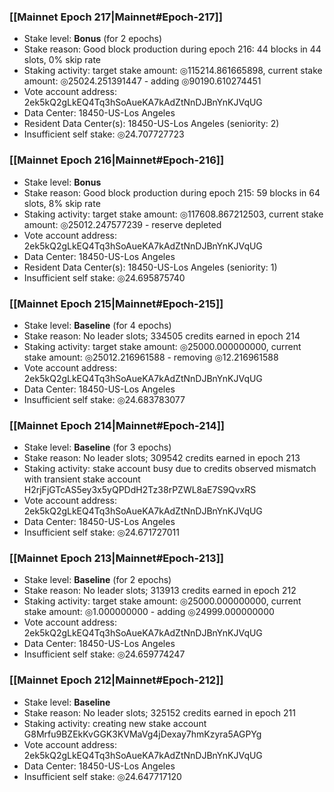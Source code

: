 ### [[Mainnet Epoch 217|Mainnet#Epoch-217]]
* Stake level: **Bonus** (for 2 epochs)
* Stake reason: Good block production during epoch 216: 44 blocks in 44 slots, 0% skip rate
* Staking activity: target stake amount: ◎115214.861665898, current stake amount: ◎25024.251391447 - adding ◎90190.610274451
* Vote account address: 2ek5kQ2gLkEQ4Tq3hSoAueKA7kAdZtNnDJBnYnKJVqUG
* Data Center: 18450-US-Los Angeles
* Resident Data Center(s): 18450-US-Los Angeles (seniority: 2)
* Insufficient self stake: ◎24.707727723
### [[Mainnet Epoch 216|Mainnet#Epoch-216]]
* Stake level: **Bonus**
* Stake reason: Good block production during epoch 215: 59 blocks in 64 slots, 8% skip rate
* Staking activity: target stake amount: ◎117608.867212503, current stake amount: ◎25012.247577239 - reserve depleted
* Vote account address: 2ek5kQ2gLkEQ4Tq3hSoAueKA7kAdZtNnDJBnYnKJVqUG
* Data Center: 18450-US-Los Angeles
* Resident Data Center(s): 18450-US-Los Angeles (seniority: 1)
* Insufficient self stake: ◎24.695875740
### [[Mainnet Epoch 215|Mainnet#Epoch-215]]
* Stake level: **Baseline** (for 4 epochs)
* Stake reason: No leader slots; 334505 credits earned in epoch 214
* Staking activity: target stake amount: ◎25000.000000000, current stake amount: ◎25012.216961588 - removing ◎12.216961588
* Vote account address: 2ek5kQ2gLkEQ4Tq3hSoAueKA7kAdZtNnDJBnYnKJVqUG
* Data Center: 18450-US-Los Angeles
* Insufficient self stake: ◎24.683783077
### [[Mainnet Epoch 214|Mainnet#Epoch-214]]
* Stake level: **Baseline** (for 3 epochs)
* Stake reason: No leader slots; 309542 credits earned in epoch 213
* Staking activity: stake account busy due to credits observed mismatch with transient stake account H2rjFjGTcAS5ey3x5yQPDdH2Tz38rPZWL8aE7S9QvxRS
* Vote account address: 2ek5kQ2gLkEQ4Tq3hSoAueKA7kAdZtNnDJBnYnKJVqUG
* Data Center: 18450-US-Los Angeles
* Insufficient self stake: ◎24.671727011
### [[Mainnet Epoch 213|Mainnet#Epoch-213]]
* Stake level: **Baseline** (for 2 epochs)
* Stake reason: No leader slots; 313913 credits earned in epoch 212
* Staking activity: target stake amount: ◎25000.000000000, current stake amount: ◎1.000000000 - adding ◎24999.000000000
* Vote account address: 2ek5kQ2gLkEQ4Tq3hSoAueKA7kAdZtNnDJBnYnKJVqUG
* Data Center: 18450-US-Los Angeles
* Insufficient self stake: ◎24.659774247
### [[Mainnet Epoch 212|Mainnet#Epoch-212]]
* Stake level: **Baseline**
* Stake reason: No leader slots; 325152 credits earned in epoch 211
* Staking activity: creating new stake account G8Mrfu9BZEkKvGGK3KVMaVg4jDexay7hmKzyra5AGPYg
* Vote account address: 2ek5kQ2gLkEQ4Tq3hSoAueKA7kAdZtNnDJBnYnKJVqUG
* Data Center: 18450-US-Los Angeles
* Insufficient self stake: ◎24.647717120